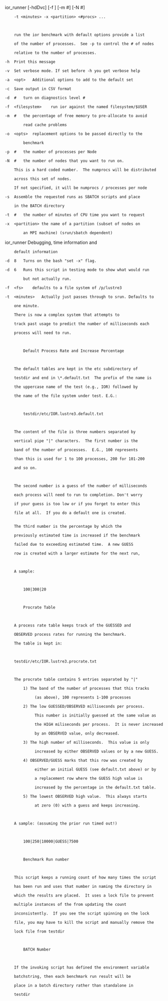 
ior_runner [-hdDvc] [-f <filesystem>] [-m #] [-N #] 

		-t <minutes> -x <partition> <#procs> ...



		run the ior benchmark with default options provide a list

		of the number of processes.  See -p to control the # of nodes

		relative to the number of processes.

	-h	Print this message

	-v	Set verbose mode. If set before -h you get verbose help

	-a	<opt>	Additional options to add to the default set

	-c	Save output in CSV format

	-d	#	turn on diagnostics level #

	-f	<filesystem>	run ior against the named filesystem/$USER

	-m	#	the percentage of free memory to pre-allocate to avoid

			read cache problems

	-o	<opts>	replacement options to be passed directly to the

			benchmark

	-p	#	the number of processes per Node

	-N	#	the number of nodes that you want to run on.

		This is a hard coded number.  The numprocs will be distributed

		across this set of nodes.

		If not specified, it will be numprocs / processes per node

	-s	Assemble the requested runs as SBATCH scripts and place

		in the BATCH directory

	-t	#	the number of minutes of CPU time you want to request

	-x	<partition>	the name of a partition (subset of nodes on

			an MPI machine) (srun/sbatch dependent)
ior_runner Debugging, time information and

		default information

	-d	8	Turns on the bash "set -x" flag.

	-d	6	Runs this script in testing mode to show what would run

			but not actually run.

	-f	<fs>	defaults to a file system of /p/lustre3

	-t	<minutes>	Actually just passes through to srun. Defaults to

		one minute.

		There is now a complex system that attempts to

		track past usage to predict the number of milliseconds each

		process will need to run.



			Default Process Rate and Increase Percentage



		The default tables are kept in the etc subdirectory of

		testdir and end in \*.default.txt  The prefix of the name is

		the uppercase name of the test (e.g., IOR) followed by

		the name of the file system under test. E.G.:



			testdir/etc/IOR.lustre3.default.txt



		The content of the file is three numbers separated by

		vertical pipe "|" characters.  The first number is the

		band of the number of processes.  E.G., 100 represents

		than this is used for 1 to 100 processes, 200 for 101-200

		and so on.



		The second number is a guess of the number of milliseconds

		each process will need to run to completion. Don't worry

		if your guess is too low or if you forget to enter this

		file at all.  If you do a default one is created.


		The third number is the percentage by which the

		previously estimated time is increased if the benchmark

		failed due to exceeding estimated time.  A new GUESS

		row is created with a larger estimate for the next run,



		A sample:



			100|300|20



			Procrate Table



		A process rate table keeps track of the GUESSED and

		OBSERVED process rates for running the benchmark.

		The table is kept in:



		testdir/etc/IOR.lustre3.procrate.txt



		The procrate table contains 5 entries separated by "|"

			1) The band of the number of processes that this tracks

			     (as above), 100 represents 1-100 processes

			2) The low GUESSED/OBSERVED milliseconds per process.

			     This number is initially guessed at the same value as

			     the HIGH miliseconds per process.  It is never increased

			     by an OBSERVED value, only decreased.

			3) The high number of milliseconds.  This value is only

			     increased by either OBSERVED values or by a new GUESS.

			4) OBSERVED/GUESS marks that this row was created by

			     either an initial GUESS (see default.txt above) or by

			     a replacement row where the GUESS high value is

			     increased by the percentage in the default.txt table.

			5) The lowest OBSERVED high value.  This always starts

			     at zero (0) with a guess and keeps increasing.



		A sample: (assuming the prior run timed out!)



			100|250|10000|GUESS|7500



			Benchmark Run number



		This script keeps a running count of how many times the script

		has been run and uses that number in naming the directory in

		which the results are placed.  It uses a lock file to prevent

		multiple instances of the from updating the count

		inconsistently.  If you see the script spinning on the lock

		file, you may have to kill the script and manually remove the

		lock file from testdir



			BATCH Number



		If the invoking script has defined the environment variable

		batchstring, then each benchmark run result will be

		place in a batch directory rather than standalone in

		testdir
